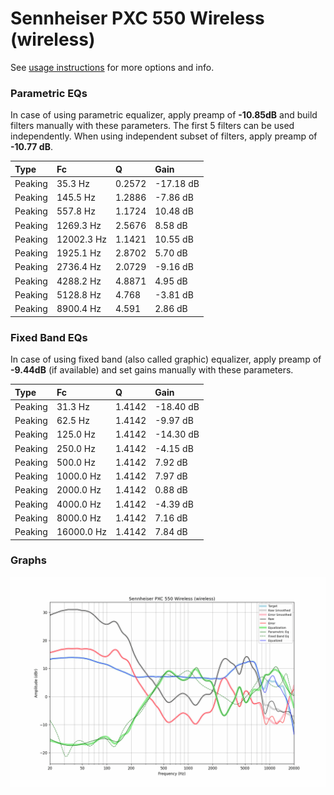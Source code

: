 # Sennheiser PXC 550 Wireless (wireless)
See [usage instructions](https://github.com/jaakkopasanen/AutoEq#usage) for more options and info.

### Parametric EQs
In case of using parametric equalizer, apply preamp of **-10.85dB** and build filters manually
with these parameters. The first 5 filters can be used independently.
When using independent subset of filters, apply preamp of **-10.77 dB**.

| Type    | Fc         |      Q | Gain      |
|:--------|:-----------|:-------|:----------|
| Peaking | 35.3 Hz    | 0.2572 | -17.18 dB |
| Peaking | 145.5 Hz   | 1.2886 | -7.86 dB  |
| Peaking | 557.8 Hz   | 1.1724 | 10.48 dB  |
| Peaking | 1269.3 Hz  | 2.5676 | 8.58 dB   |
| Peaking | 12002.3 Hz | 1.1421 | 10.55 dB  |
| Peaking | 1925.1 Hz  | 2.8702 | 5.70 dB   |
| Peaking | 2736.4 Hz  | 2.0729 | -9.16 dB  |
| Peaking | 4288.2 Hz  | 4.8871 | 4.95 dB   |
| Peaking | 5128.8 Hz  | 4.768  | -3.81 dB  |
| Peaking | 8900.4 Hz  | 4.591  | 2.86 dB   |

### Fixed Band EQs
In case of using fixed band (also called graphic) equalizer, apply preamp of **-9.44dB**
(if available) and set gains manually with these parameters.

| Type    | Fc         |      Q | Gain      |
|:--------|:-----------|:-------|:----------|
| Peaking | 31.3 Hz    | 1.4142 | -18.40 dB |
| Peaking | 62.5 Hz    | 1.4142 | -9.97 dB  |
| Peaking | 125.0 Hz   | 1.4142 | -14.30 dB |
| Peaking | 250.0 Hz   | 1.4142 | -4.15 dB  |
| Peaking | 500.0 Hz   | 1.4142 | 7.92 dB   |
| Peaking | 1000.0 Hz  | 1.4142 | 7.97 dB   |
| Peaking | 2000.0 Hz  | 1.4142 | 0.88 dB   |
| Peaking | 4000.0 Hz  | 1.4142 | -4.39 dB  |
| Peaking | 8000.0 Hz  | 1.4142 | 7.16 dB   |
| Peaking | 16000.0 Hz | 1.4142 | 7.84 dB   |

### Graphs
![](./Sennheiser%20PXC%20550%20Wireless%20(wireless).png)